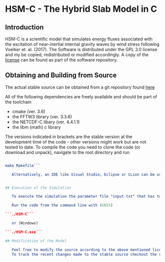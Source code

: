 # HSM-C - The Hybrid Slab Model in C

## Introduction

   HSM-C is a scientific model that simulates energy fluxes associated with the excitation of near-inertial internal gravity waves by wind stress following Voelker et. al. (2017). The Software is distributed under the GPL 3.0 license and my be copied, redistributed or modified accordingly. A copy of the [license](GPL3-LICENSE) can be found as part of the software repository.


## Obtaining and Building from Source

   The actual stable source can be obtained from a git repository found [here](https://g-voelker@bitbucket.org/g-voelker/hsm-c.git)

   All of the following dependencies are freely available and should be part of the toolchain

   - cmake (ver. 3.6)
   - the FFTW3 library (ver. 3.3.6)
   - the NETCDF-C libary (ver. 4.4.1.1)
   - the libm (math) c library

   The versions indicated in brackets are the stable version at the development time of the code - other versions might work but are not tested to date.
   To compile the code you need to clone the code (or download and unpack), navigate to the root directory and run

```cmake CMakeLists.txt

make Makefile```

   Alternatively, an IDE like Visual Studio, Eclipse or CLion can be used. On linux machines the compilation will be straight forward as c compilers are commonly part of the distribution or easily accessible. On windows / Mac a compiler and the libraries will have to be installed manually and communicate accordingly. I recommend to have a look at cygwin (Win) / macports (Mac) to collect the requirements.


## Execution of the Simulation

   To execute the simulation the parameter file "input.txt" that has to be in the same directory as the binary and tailored to the desired setup. See input.txt for documentation. The model assumes [NCEP-CFSR](http://cfs.ncep.noaa.gov/cfsr/) wind stress data and accordingly regridded [MIMOC](https://www.pmel.noaa.gov/mimoc/) data for execution. I prepared my data using the grib_to_netcdf routine deliered with the GRIB2 library and the nccopy tool from the NETCDF Software package. For more information on data conversion please contact voelker@uni-bremen.de.

   Run the code from the command line with (UNIX)

```./HSM-C```

   or (Windows)

```./HSM-C.exe```

## Modification of the Model

   Feel free to modify the source according to the above mentioned license. All code is documented / commented and checked with valgrind against memory leaks and access to unallocated space. If you find any bug please report at the repository.
   To track the recent changes made to the stable source checkout the recent commits [here](https://bitbucket.org/g-voelker/hsm-c/commits/all)